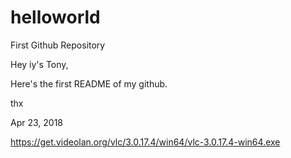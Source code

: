 # helloworld
First Github Repository

Hey iy's Tony,

Here's the first README of my github.

thx

Apr 23, 2018

https://get.videolan.org/vlc/3.0.17.4/win64/vlc-3.0.17.4-win64.exe
